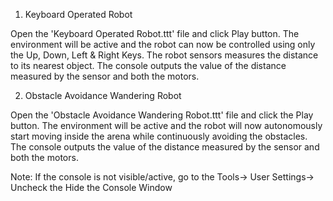 1. Keyboard Operated Robot

Open the 'Keyboard Operated Robot.ttt' file and click Play button. The environment will be active and the robot can now be controlled using only the Up, Down, Left & Right Keys. The robot sensors measures the distance to its nearest object. The console outputs the value of the distance measured by the sensor and both the motors.

2. Obstacle Avoidance Wandering Robot

Open the 'Obstacle Avoidance Wandering Robot.ttt' file and click the Play button. The environment will be active and the robot will now autonomously start moving inside the arena while continuously avoiding the obstacles. The console outputs the value of the distance measured by the sensor and both the motors.

Note: If the console is not visible/active, go to the Tools-> User Settings-> Uncheck the Hide the Console Window
